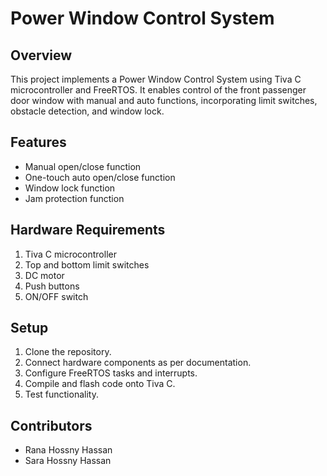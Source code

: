 # Power Window Control System

## Overview
This project implements a Power Window Control System using Tiva C microcontroller and FreeRTOS. It enables control of the front passenger door window with manual and auto functions, incorporating limit switches, obstacle detection, and window lock.

## Features
- Manual open/close function
- One-touch auto open/close function
- Window lock function
- Jam protection function

## Hardware Requirements
1. Tiva C microcontroller
2. Top and bottom limit switches
3. DC motor
4. Push buttons
5. ON/OFF switch

## Setup
1. Clone the repository.
2. Connect hardware components as per documentation.
3. Configure FreeRTOS tasks and interrupts.
4. Compile and flash code onto Tiva C.
5. Test functionality.

## Contributors
- Rana Hossny Hassan 
- Sara Hossny Hassan
  

